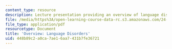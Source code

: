 ```yaml
---
content_type: resource
description: Lecture presentation providing an overview of language disorders.
file: /media/https%3A/open-learning-course-data-rc.s3.amazonaws.com/24-947-language-disorders-in-children-spring-2013/448b89c2a0ca7ae16aa7431b7fe36721_MIT24_947S13_OvrviwLnguge.pdf
file_type: application/pdf
resourcetype: Document
title: 'Overview: Language Disorders'
uid: 448b89c2-a0ca-7ae1-6aa7-431b7fe36721
---
```

